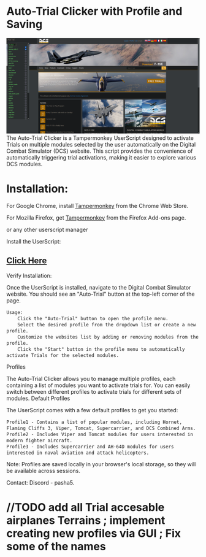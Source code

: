 # Auto-Trial Clicker with Profile and Saving
![preview](Thumbnail.png)
The Auto-Trial Clicker is a Tampermonkey UserScript designed to activate Trials on multiple modules selected by the user automatically on the Digital Combat Simulator (DCS) website. This script provides the convenience of automatically triggering trial activations, making it easier to explore various DCS modules.

# Installation:

 For Google Chrome, install [Tampermonkey](https://chrome.google.com/webstore/detail/tampermonkey/dhdgffkkebhmkfjojejmpbldmpobfkfo) from the Chrome Web Store.

 For Mozilla Firefox, get [Tampermonkey](https://addons.mozilla.org/en-US/firefox/addon/tampermonkey/) from the Firefox Add-ons page.

 or any other userscript manager
 
Install the UserScript: 
## [Click Here](https://github.com/ashap5/DcsAuto-Trial/raw/main/Auto-Trial%20Clicker%20with%20Profile%20Selection%20(LocalStorage).user.js)


Verify Installation:

Once the UserScript is installed, navigate to the Digital Combat Simulator website. You should see an "Auto-Trial" button at the top-left corner of the page.

    Usage:
        Click the "Auto-Trial" button to open the profile menu.
        Select the desired profile from the dropdown list or create a new profile.
        Customize the websites list by adding or removing modules from the profile.
        Click the "Start" button in the profile menu to automatically activate Trials for the selected modules.
Profiles

The Auto-Trial Clicker allows you to manage multiple profiles, each containing a list of modules you want to activate trials for. You can easily switch between different profiles to activate trials for different sets of modules.
Default Profiles

The UserScript comes with a few default profiles to get you started:

    Profile1 - Contains a list of popular modules, including Hornet, Flaming Cliffs 3, Viper, Tomcat, Supercarrier, and DCS Combined Arms.
    Profile2 - Includes Viper and Tomcat modules for users interested in modern fighter aircraft.
    Profile3 - Includes Supercarrier and AH-64D modules for users interested in naval aviation and attack helicopters.

    
Note: Profiles are saved locally in your browser's local storage, so they will be available across sessions. 

Contact: Discord - pasha5.

# //TODO add all Trial accesable airplanes Terrains ; implement creating new profiles via GUI ; Fix some of the names
